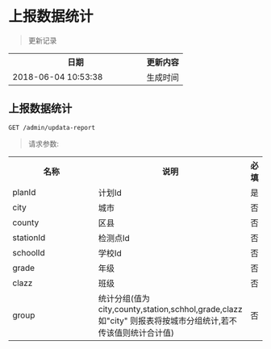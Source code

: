 # 上报数据统计

> 更新记录

<table>
    <tr>
        <th style="width:250px;">日期</th>
        <th>更新内容</th>
    </tr>
    <tr>
        <td>2018-06-04 10:53:38</td>
        <td>生成时间</td>
    </tr>
</table>


## 上报数据统计

```
GET /admin/updata-report
```

> 请求参数:
 <table>
     <tr>
         <th style="width:250px;">名称</th>
         <th>说明</th>
         <th>必填</th>
     </tr>
     <tr>
         <td>planId</td>
         <td>计划Id</td>
         <td>是</td>
     </tr>
     <tr>
         <td>city</td>
         <td>城市</td>
         <td>否 </td>
     </tr>
     <tr>
         <td>county</td>
         <td>区县</td>
         <td>否 </td>
     </tr>
     <tr>
         <td>stationId</td>
         <td>检测点Id</td>
         <td>否 </td>
     </tr>
     <tr>
         <td>schoolId</td>
         <td>学校Id</td>
         <td>否 </td>
     </tr>
     <tr>
         <td>grade</td>
         <td>年级</td>
         <td>否 </td>
     </tr>
     <tr>
         <td>clazz</td>
         <td>班级</td>
         <td>否 </td>
     </tr>
     <tr>
         <td>group</td>
         <td>统计分组(值为city,county,station,schhol,grade,clazz 如"city" 则报表将按城市分组统计,若不传该值则统计合计值)</td>
         <td>否 </td>
     </tr>
 </table>

